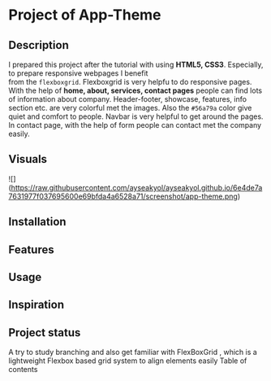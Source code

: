 # Project of App-Theme

## Description
I prepared this project after the tutorial with using **HTML5, CSS3**. Especially, to prepare responsive webpages I benefit     
from the `flexboxgrid`. Flexboxgrid is very helpfu to do responsive pages. With the help of **home, about, services, contact 
pages** people can find lots of information about company. Header-footer, showcase, features, info section etc. are very 
colorful met the images. Also the `#56a79a` color give quiet and comfort to people. Navbar is very helpful to get around the 
pages. In contact page, with the help of form people can contact met the company easily.

## Visuals
![] (https://raw.githubusercontent.com/ayseakyol/ayseakyol.github.io/6e4de7a7631977f037695600e69bfda4a6528a71/screenshot/app-theme.png)


## Installation

## Features

## Usage


## Inspiration

## Project status
A try to study branching and also get familiar with FlexBoxGrid , which is a lightweight Flexbox based grid system to align elements easily
Table of contents

    
    
    
   

